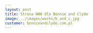 ```yaml
---
layout: post
title: Strona WWW dla Bonnie and Clyde
image: ../images/works/b_and_c.jpg
customer: bonnieandclyde.com.pl
---
```

